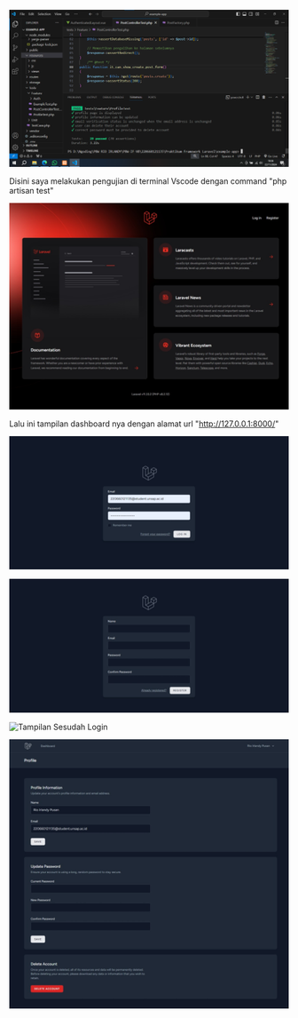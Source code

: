 ![Pengujian](Screenshoot-Web/Mencoba_Pengujian.png "Mencoba Pengujian")

Disini saya melakukan pengujian di terminal Vscode dengan command "php artisan test"

![Tampilan Dashboard](Screenshoot-Web/Tampilan_Web.jpeg "Tampilan Dashboard")

Lalu ini tampilan dashboard nya dengan alamat url "http://127.0.0.1:8000/"

![Tampilan Login](Screenshoot-Web/Tampilan_Login.jpeg "Tampilan Login")

![Tampilan Register](Screenshoot-Web/Tampilan_Register.jpeg "Tampilan Register")

![Tampilan Sesudah Login](Screenshoot-Web/Tampilan_Ketika-Sudah_Login.jpeg "Tampilan Ketika Sudah Login")

![Tampilan Profile](Screenshoot-Web/Tampilan_Profile.jpeg "Tampilan Profile")